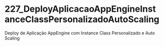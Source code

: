 # 227_DeployAplicacaoAppEngineInstanceClassPersonalizadoAutoScaling
Deploy de Aplicação AppEngine com Instance Class Personalizado e Auto Scaling
